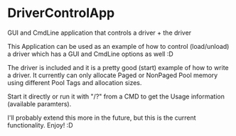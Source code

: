 # DriverControlApp
GUI and CmdLine application that controls a driver + the driver

This Application can be used as an example of how to control (load/unload) a driver which has a GUI and CmdLine options as well :D

The driver is included and it is a pretty good (start) example of how to write a driver. It currently can only allocate Paged or NonPaged Pool memory using different Pool Tags and allocation sizes.

Start it directly or run it with "/?" from a CMD to get the Usage information (available paramters).

I'll probably extend this more in the future, but this is the current functionality. Enjoy! :D
